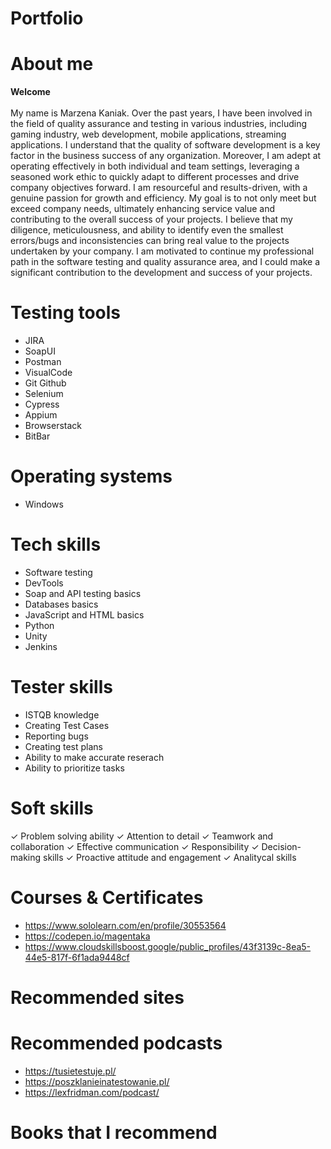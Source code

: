 # Portfolio
# About me 
<b> Welcome </b> <br><br>
My name is Marzena Kaniak. Over the past years, I have been involved in the field of quality assurance
and testing in various industries, including  gaming industry, web development,
mobile applications, streaming applications. I understand that the quality of software
development is a key factor in the business success of any organization.
Moreover, I am adept at operating effectively in both individual and team
settings, leveraging a seasoned work ethic to quickly adapt to different
processes and drive company objectives forward. I am resourceful and
results-driven, with a genuine passion for growth and efficiency. My goal is
to not only meet but exceed company needs, ultimately enhancing service
value and contributing to the overall success of your projects.
I believe that my diligence, meticulousness, and ability to identify even the
smallest errors/bugs and inconsistencies can bring real value to the projects
undertaken by your company. I am motivated to continue my professional
path in the software testing and quality assurance area, and I could make a
significant contribution to the development and success of your projects.

# Testing tools
- JIRA
- SoapUI
- Postman
- VisualCode
- Git Github
- Selenium
- Cypress
- Appium
- Browserstack
- BitBar

# Operating systems
- Windows
  
# Tech skills
- Software testing
- DevTools
- Soap and API testing basics
- Databases basics
- JavaScript and HTML basics
- Python
- Unity
- Jenkins

# Tester skills
- ISTQB knowledge
- Creating Test Cases
- Reporting bugs
- Creating test plans
- Ability to make accurate reserach
- Ability to prioritize tasks

# Soft skills
✓ Problem solving ability
✓ Attention to detail
✓ Teamwork and collaboration
✓ Effective communication
✓ Responsibility
✓ Decision-making skills
✓ Proactive attitude and engagement
✓ Analitycal skills

# Courses & Certificates

- https://www.sololearn.com/en/profile/30553564
- https://codepen.io/magentaka
- https://www.cloudskillsboost.google/public_profiles/43f3139c-8ea5-44e5-817f-6f1ada9448cf

# Recommended sites

# Recommended podcasts
- https://tusietestuje.pl/
- https://poszklanieinatestowanie.pl/
- https://lexfridman.com/podcast/

# Books that I recommend





